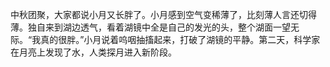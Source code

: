 中秋团聚，大家都说小月又长胖了。小月感到空气变稀薄了，比刻薄人言还切得薄。独自来到湖边透气，看着湖镜中全是自己的发光的头，整个湖面一望无际。“我真的很胖。”小月说着呜咽抽搐起来，打破了湖镜的平静。第二天，科学家在月亮上发现了水，人类探月进入新阶段。 ​​​
